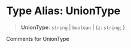 # Type Alias: UnionType

> **UnionType**: `string` \| `boolean` \| \{`z`: `string`; \}

Comments for UnionType

